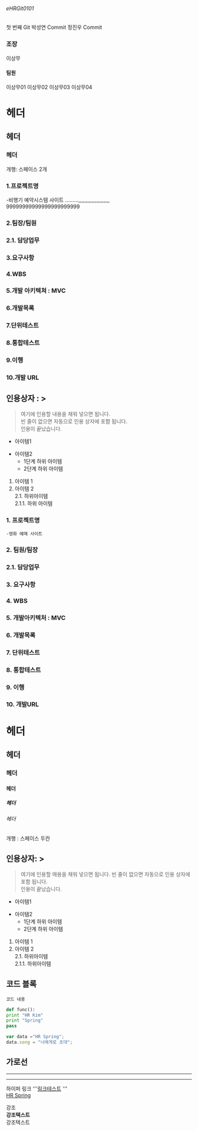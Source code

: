 
###### eHRGit0101
첫 번째 Git
박성연 Commit
정진우 Commit


### 조장
이상무

#### 팀원
이상무01
이상무02
이상무03
이상무04

# 헤더
## 헤더
### 헤더



개행: 스페이스 2개




### 1.프로젝트명
 -비행기 예약시스템 사이트 .........,,,,,,,,,,,,,,,,,,,,,  
 99999999999999999999999

### 2.팀장/팀원

### 2.1. 담당업무

### 3.요구사항

### 4.WBS

### 5.개발 아키텍쳐 : MVC

### 6.개발목록
### 7.단위테스트
### 8.통합테스트
### 9.이행 
### 10.개발 URL


## 인용상자 : >

> 여기에 인용할 내용을 채워 넣으면 됩니다.  
빈 줄이 없으면 자동으로 인용 상자에 포함 됩니다.  
인용이 끝났습니다.


- 아이템1
+ 아이템2
  - 1단계 하위 아이템
  * 2단계 하위 아이템

1. 아이템 1  
2. 아이템 2  
    2.1. 하위아이템  
      2.1.1. 하위 아이템


### 1. 프로젝트명
    -영화 예매 사이트

### 2. 팀원/팀장

### 2.1. 담당업무

### 3. 요구사항

### 4. WBS

### 5. 개발아키텍처 : MVC

### 6. 개발목록

### 7. 단위테스트

### 8. 통합테스트

### 9. 이행

### 10. 개발URL

# 헤더
## 헤더
### 헤더
#### 헤더
##### 헤더
###### 헤더

개행 : 스페이스 두칸

## 인용상자: >
> 여기에 인용할 매용을 채워 넣으면 됩니다.
빈 줄이 없으면 자동으로 인용 상자에 포함 됩니다.  
인용이 끝났습니다.

- 아이템1
+ 아이템2
  - 1단계 하위 아이템
  * 2단계 하위 아이템

1. 아이템 1  
2. 아이템 2  
    2.1. 하위아이템  
      2.1.1. 하위아이템  
      
## 코드 블록
``` 프로그래밍 언어이름
코드 내용
```

```python
def func():
print "HR Kim"
print "Spring"
pass
```

```javascript
var data ="HR Spring";
data.song = "너에게로 초대";
```

가로선
---
***
----------

하이퍼 링크
'''[링크테스트](URL "설명")
'''    
[HR Spring](https://cafe.naver.com/kndjang "SIST 강북 스프링")


강조  
__강조텍스트__  
강조텍스트
























